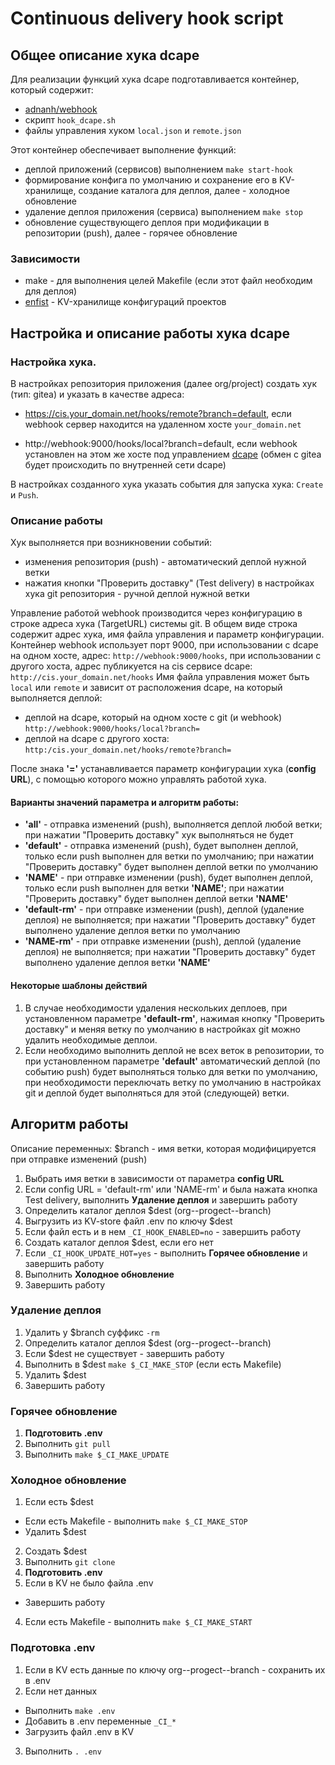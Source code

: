 # Continuous delivery hook script

## Общее описание хука dcape

Для реализации функций хука dcape подготавливается контейнер, который содержит:
* [adnanh/webhook](https://github.com/adnanh/webhook)
* скрипт `hook_dcape.sh`
* файлы управления хуком `local.json` и `remote.json`

Этот контейнер обеспечивает выполнение функций:
* деплой приложений (сервисов) выполнением `make start-hook`
* формирование конфига по умолчанию и сохранение его в KV-хранилище, создание каталога для деплоя, далее - холодное обновление
* удаление деплоя приложения (сервиса) выполнением `make stop`
* обновление существующего деплоя при модификации в репозитории (push), далее - горячее обновление

### Зависимости

* make - для выполнения целей Makefile (если этот файл необходим для деплоя)
* [enfist](https://github.com/dopos/dockerfile-webhook/blob/master/webhook) - KV-хранилище конфигураций проектов

## Настройка и описание работы хука dcape

### Настройка хука.

В настройках репозитория приложения (далее org/project) создать хук (тип: gitea) и указать в качестве адреса:

 * https://cis.your_domain.net/hooks/remote?branch=default,  если webhook сервер находится на удаленном хосте `your_domain.net`

 * http://webhook:9000/hooks/local?branch=default, если webhook установлен на этом же хосте под управлением [dcape](https://github.com/dopos/dockerfile-webhook/tree/master/webhook) (обмен с gitea будет происходить по внутренней сети dcape)

В настройках созданного хука указать события для запуска хука: `Create` и `Push`.

### Описание работы

Хук выполняется при возникновении событий:
* изменения репозитория (push) - автоматический деплой нужной ветки
* нажатия кнопки "Проверить доставку" (Test delivery) в настройках хука git репозитория - ручной деплой нужной ветки

Управление работой webhook производится через конфигурацию в строке адреса хука (TargetURL)
системы git. В общем виде строка содержит адрес хука, имя файла управления и параметр конфигурации.
Контейнер webhook использует порт 9000, при использовании с dcape на одном хосте, адрес:
`http://webhook:9000/hooks`, при использовании с другого хоста, адрес публикуется на cis сервисе dcape:
`http://cis.your_domain.net/hooks`
Имя файла управления может быть `local` или `remote` и зависит от расположения dcape, на который выполняется деплой:
* деплой на dcape, который на одном хосте с git (и webhook)
`http://webhook:9000/hooks/local?branch=`
* деплой на dcape с другого хоста:
`http:/cis.your_domain.net/hooks/remote?branch=`

После знака **'='** устанавливается параметр конфигурации хука (**config URL**), с помощью которого можно управлять работой хука.

#### Варианты значений параметра и алгоритм работы:
* **'all'** - отправка изменений (push), выполняется деплой любой ветки; при нажатии "Проверить доставку" хук выполняться не будет
* **'default'** - отправка изменений (push), будет выполнен деплой, только если push выполнен для ветки по умолчанию; при нажатии "Проверить доставку" будет выполнен деплой ветки по умолчанию
* **'NAME'** -  при отправке изменении (push), будет выполнен деплой, только если push выполнен для ветки **'NAME'**; при нажатии "Проверить доставку" будет выполнен деплой ветки **'NAME'**
* **'default-rm'** - при отправке изменении (push), деплой (удаление деплоя) не выполняется; при нажатии "Проверить доставку" будет выполнено удаление деплоя ветки по умолчанию
* **'NAME-rm'** - при отправке изменении (push), деплой (удаление деплоя) не выполняется; при нажатии "Проверить доставку" будет выполнено удаление деплоя ветки **'NAME'**

#### Некоторые шаблоны действий

1. В случае необходимости удаления нескольких деплоев, при установленном параметре **'default-rm'**, нажимая кнопку "Проверить доставку" и меняя ветку по умолчанию
в настройках git можно удалить необходимые деплои.
2. Если необходимо выполнить деплой не всех веток в репозитории,  то при установленном параметре
**'default'** автоматический деплой (по событию push) будет выполняться только для ветки по умолчанию,
при необходимости переключать ветку по умолчанию в настройках git и деплой будет выполняться для этой (следующей) ветки.

## Алгоритм работы

Описание переменных: $branch - имя ветки, которая модифицируется при отправке изменений (push)

1. Выбрать имя ветки в зависимости от параметра **config URL**
2. Если config URL = 'default-rm' или 'NAME-rm' и была нажата кнопка Test delivery, выполнить **Удаление деплоя** и завершить работу
3. Определить каталог деплоя $dest (org--progect--branch)
4. Выгрузить из KV-store файл .env по ключу $dest
5. Если файл есть и в нем `_CI_HOOK_ENABLED=no` - завершить работу
6. Создать каталог деплоя $dest, если его нет
7. Если `_CI_HOOK_UPDATE_HOT=yes` - выполнить **Горячее обновление** и завершить работу
8. Выполнить **Холодное обновление**
9. Завершить работу

### Удаление деплоя

1. Удалить у $branch суффикс `-rm`
2. Определить каталог деплоя $dest (org--progect--branch)
3. Если $dest не существует - завершить работу
4. Выполнить в $dest `make $_CI_MAKE_STOP` (если есть Makefile)
5. Удалить $dest
6. Завершить работу

### Горячее обновление

1. **Подготовить .env**
2. Выполнить `git pull`
3. Выполнить `make $_CI_MAKE_UPDATE`

### Холодное обновление

1. Если есть $dest
  * Если есть Makefile - выполнить `make $_CI_MAKE_STOP`
  * Удалить $dest
2. Создать $dest
3. Выполнить `git clone`
4. **Подготовить .env**
5. Если в KV не было файла .env
  * Завершить работу
4. Если есть Makefile - выполнить `make $_CI_MAKE_START`

### Подготовка .env

1. Если в KV есть данные по ключу org--progect--branch - сохранить их в .env
2. Если нет данных
  * Выполнить `make .env`
  * Добавить в .env переменные `_CI_*`
  * Загрузить файл .env в KV
3. Выполнить `. .env`
